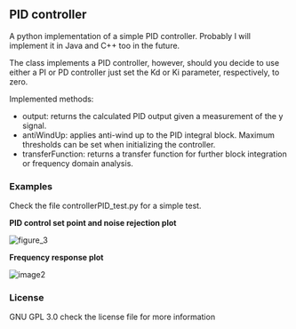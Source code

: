 ## PID controller
A python implementation of a simple PID controller. Probably I will implement it in Java and C++ too in the future.

The class implements a PID controller, however, should you decide to use either a PI or PD controller just set the Kd or Ki parameter, respectively, to zero.

Implemented methods:
- output: returns the calculated PID output given a measurement of the y signal.
- antiWindUp: applies anti-wind up to the PID integral block. Maximum thresholds can be set when initializing the controller.
- transferFunction: returns a transfer function for further block integration or frequency domain analysis.

### Examples
Check the file controllerPID_test.py for a simple test.

**PID control set point and noise rejection plot**

![figure_3](https://cloud.githubusercontent.com/assets/13961654/12498056/fcea2cc2-c09f-11e5-9946-3d149246bad8.png)

**Frequency response plot**

![image2](https://cloud.githubusercontent.com/assets/13961654/12492639/7b4f73fc-c081-11e5-9ab2-2e1267b49967.png)

### License
GNU GPL 3.0 check the license file for more information

